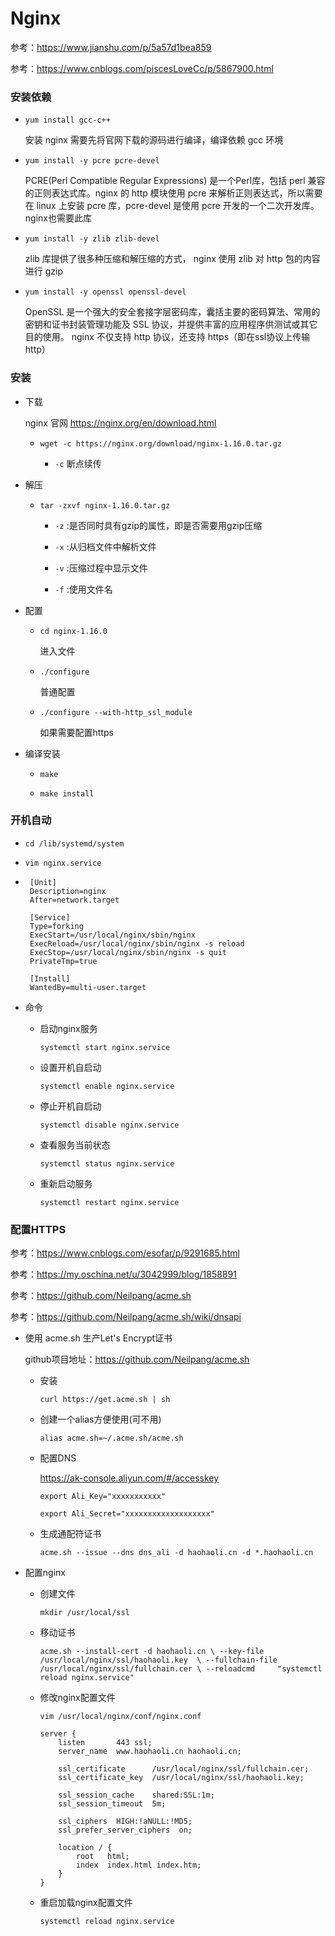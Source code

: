 # Nginx
    
   参考：https://www.jianshu.com/p/5a57d1bea859
   
   参考：https://www.cnblogs.com/piscesLoveCc/p/5867900.html

### 安装依赖
    
+ `yum install gcc-c++`

    安装 nginx 需要先将官网下载的源码进行编译，编译依赖 gcc 环境
    
+ `yum install -y pcre pcre-devel` 
    
    PCRE(Perl Compatible Regular Expressions) 是一个Perl库，包括 perl 兼容的正则表达式库。nginx 的 http 模块使用 pcre 来解析正则表达式，所以需要在 linux 上安装 pcre 库，pcre-devel 是使用 pcre 开发的一个二次开发库。nginx也需要此库        

+ `yum install -y zlib zlib-devel`
    
    zlib 库提供了很多种压缩和解压缩的方式， nginx 使用 zlib 对 http 包的内容进行 gzip
    
+ `yum install -y openssl openssl-devel`

    OpenSSL 是一个强大的安全套接字层密码库，囊括主要的密码算法、常用的密钥和证书封装管理功能及 SSL 协议，并提供丰富的应用程序供测试或其它目的使用。
    nginx 不仅支持 http 协议，还支持 https（即在ssl协议上传输http）
  
### 安装
    
+ 下载  
    
    nginx 官网 https://nginx.org/en/download.html
    
    - `wget -c https://nginx.org/download/nginx-1.16.0.tar.gz` 
    
         -  `-c` 断点续传
    
+ 解压
    
    - `tar -zxvf nginx-1.16.0.tar.gz`
        
        - `-z` :是否同时具有gzip的属性，即是否需要用gzip压缩
        
        - `-x` :从归档文件中解析文件
        
        - `-v` :压缩过程中显示文件
        
        - `-f` :使用文件名
+ 配置
    
    - `cd nginx-1.16.0`
        
        进入文件
        
    - `./configure`
        
        普通配置
    
    - `./configure --with-http_ssl_module`
        
        如果需要配置https

+ 编译安装        

    - `make`
    
    - `make install`

### 开机自动
    
+ `cd /lib/systemd/system`

+ `vim nginx.service`

+ ```shell
   [Unit]
   Description=nginx
   After=network.target
   
   [Service]
   Type=forking
   ExecStart=/usr/local/nginx/sbin/nginx
   ExecReload=/usr/local/nginx/sbin/nginx -s reload
   ExecStop=/usr/local/nginx/sbin/nginx -s quit
   PrivateTmp=true
   
   [Install]
   WantedBy=multi-user.target
   ```
   
+ 命令

    - 启动nginx服务
    
        `systemctl start nginx.service`
        
    - 设置开机自启动
    
        `systemctl enable nginx.service`
    
    - 停止开机自启动
        
        `systemctl disable nginx.service`
    
    - 查看服务当前状态 
        
        `systemctl status nginx.service`
    
    - 重新启动服务 
        
        `systemctl restart nginx.service`

### 配置HTTPS

   参考：https://www.cnblogs.com/esofar/p/9291685.html
   
   参考：https://my.oschina.net/u/3042999/blog/1858891
   
   参考：https://github.com/Neilpang/acme.sh
   
   参考：https://github.com/Neilpang/acme.sh/wiki/dnsapi
   
+ 使用 acme.sh 生产Let's Encrypt证书
    
   github项目地址：https://github.com/Neilpang/acme.sh
   
   - 安装
   
        `curl https://get.acme.sh | sh`
        
   - 创建一个alias方便使用(可不用)
   
        `alias acme.sh=~/.acme.sh/acme.sh` 
   
   - 配置DNS
        
        https://ak-console.aliyun.com/#/accesskey 
        
        `export Ali_Key="xxxxxxxxxxx"`
        
        `export Ali_Secret="xxxxxxxxxxxxxxxxxxx"`     

   - 生成通配符证书
   
        `acme.sh --issue --dns dns_ali -d haohaoli.cn -d *.haohaoli.cn`
  
+ 配置nginx
   
   - 创建文件
   
        `mkdir /usr/local/ssl`
   
   - 移动证书
   
        `acme.sh --install-cert -d haohaoli.cn \
        --key-file       /usr/local/nginx/ssl/haohaoli.key  \
        --fullchain-file /usr/local/nginx/ssl/fullchain.cer \
        --reloadcmd     "systemctl reload nginx.service"`
   
   - 修改nginx配置文件
        
        `vim /usr/local/nginx/conf/nginx.conf`
        
        ```
        server {
            listen       443 ssl;
            server_name  www.haohaoli.cn haohaoli.cn;
        
            ssl_certificate      /usr/local/nginx/ssl/fullchain.cer;
            ssl_certificate_key  /usr/local/nginx/ssl/haohaoli.key;
        
            ssl_session_cache    shared:SSL:1m;
            ssl_session_timeout  5m;
        
            ssl_ciphers  HIGH:!aNULL:!MD5;
            ssl_prefer_server_ciphers  on;
        
            location / {
                root   html;
                index  index.html index.htm;
            }
        }
        ```
   - 重启加载nginx配置文件
    
        `systemctl reload nginx.service`